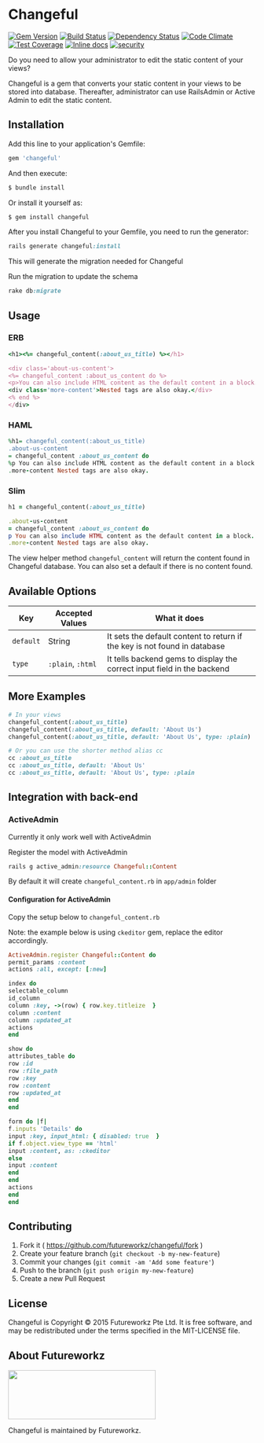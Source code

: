 # Changeful
[![Gem Version](https://badge.fury.io/rb/changeful.svg)](http://badge.fury.io/rb/changeful)
[![Build Status](https://travis-ci.org/futureworkz/changeful.svg?branch=master)](https://travis-ci.org/futureworkz/changeful)
[![Dependency Status](https://gemnasium.com/futureworkz/changeful.svg)](https://gemnasium.com/futureworkz/changeful)
[![Code Climate](https://codeclimate.com/github/futureworkz/changeful/badges/gpa.svg)](https://codeclimate.com/github/futureworkz/changeful)
[![Test Coverage](https://codeclimate.com/github/futureworkz/changeful/badges/coverage.svg)](https://codeclimate.com/github/futureworkz/changeful/coverage)
[![Inline docs](http://inch-ci.org/github/futureworkz/changeful.svg)](http://inch-ci.org/github/futureworkz/changeful)
[![security](https://hakiri.io/github/futureworkz/changeful/master.svg)](https://hakiri.io/github/futureworkz/changeful/master)

Do you need to allow your administrator to edit the static content of your views?

Changeful is a gem that converts your static content in your views to be stored into database. Thereafter, administrator can use RailsAdmin or Active Admin to edit the static content.

## Installation

Add this line to your application's Gemfile:

```ruby
gem 'changeful'
```

And then execute:

```ruby
$ bundle install
```

Or install it yourself as:

```ruby
$ gem install changeful
```

After you install Changeful to your Gemfile, you need to run the generator:

```ruby
rails generate changeful:install
```

This will generate the migration needed for Changeful

Run the migration to update the schema

```ruby
rake db:migrate
```

## Usage

### ERB
```ruby
<h1><%= changeful_content(:about_us_title) %></h1>

<div class='about-us-content'>
<%= changeful_content :about_us_content do %>
<p>You can also include HTML content as the default content in a block.</p>
<div class='more-content'>Nested tags are also okay.</div>
<% end %>
</div>
```

### HAML
  ```ruby
%h1= changeful_content(:about_us_title)
  .about-us-content
  = changeful_content :about_us_content do
  %p You can also include HTML content as the default content in a block.
  .more-content Nested tags are also okay.
  ```

### Slim
  ```ruby
h1 = changeful_content(:about_us_title)

  .about-us-content
  = changeful_content :about_us_content do
  p You can also include HTML content as the default content in a block.
  .more-content Nested tags are also okay.
  ```

  The view helper method `changeful_content` will return the content found in Changeful database. You can also set a default if there is no content found.

## Available Options

  Key | Accepted Values | What it does
  ---|---|--- 
  `default` | String | It sets the default content to return if the key is not found in database
  `type` | `:plain`, `:html` | It tells backend gems to display the correct input field in the backend

## More Examples

  ```ruby
# In your views
changeful_content(:about_us_title)
  changeful_content(:about_us_title, default: 'About Us')
  changeful_content(:about_us_title, default: 'About Us', type: :plain) 

# Or you can use the shorter method alias cc
  cc :about_us_title
  cc :about_us_title, default: 'About Us'
  cc :about_us_title, default: 'About Us', type: :plain
  ```

## Integration with back-end

### ActiveAdmin
  Currently it only work well with ActiveAdmin

  Register the model with ActiveAdmin

  ```ruby
  rails g active_admin:resource Changeful::Content
  ``` 

  By default it will create `changeful_content.rb` in `app/admin` folder

#### Configuration for ActiveAdmin

  Copy the setup below to `changeful_content.rb`

  Note: the example below is using `ckeditor` gem, replace the editor accordingly.

  ```ruby
  ActiveAdmin.register Changeful::Content do
  permit_params :content
  actions :all, except: [:new]

  index do
  selectable_column
  id_column
  column :key, ->(row) { row.key.titleize  }
column :content
column :updated_at
actions
end

show do
attributes_table do
row :id
row :file_path
row :key
row :content
row :updated_at
end
end

form do |f|
f.inputs 'Details' do
input :key, input_html: { disabled: true  }
if f.object.view_type == 'html'
input :content, as: :ckeditor
else
input :content
end
end
actions
end
end
```
## Contributing

1. Fork it ( https://github.com/futureworkz/changeful/fork   )
2. Create your feature branch (`git checkout -b my-new-feature`)
  3. Commit your changes (`git commit -am 'Add some feature'`)
4. Push to the branch (`git push origin my-new-feature`)
  5. Create a new Pull Request

## License
  Changeful is Copyright © 2015 Futureworkz Pte Ltd. It is free software, and may be redistributed under the terms specified in the MIT-LICENSE file.

## About Futureworkz
<img src='https://s3-ap-southeast-1.amazonaws.com/futureworkz/3rd-party/logo.png' width='300' height='100'/>

Changeful is maintained by Futureworkz.
